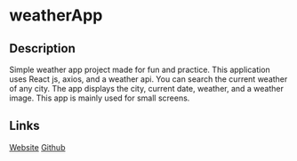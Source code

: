 # weatherApp

## Description
Simple weather app project made for fun and practice. This application uses React js, axios, and a weather api. You can search the current weather of any city. The app displays the city, current date, weather, and a weather image. This app is mainly used for small screens.

## Links
[Website]()
[Github](https://github.com/remireems/weatherApp)